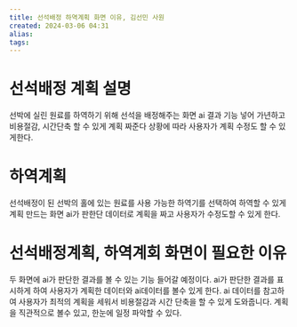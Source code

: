 ```yaml
---
title: 선석배정 하역계획 화면 이유, 김선민 사원
created: 2024-03-06 04:31
alias:
tags:
---
```

# 선석배정 계획 설명
선박에 실린 원료를 하역하기 위해 선석을 배정해주는 화면
ai 결과 기능 넣어 가년하고 비용절감, 시간단축 할 수 있게 계획 짜준다
상황에 따라 사용자가 계획 수정도 할 수 있게한다.

# 하역계획
선석배정이 된 선박의 홀에 있는 원료를 사용 가능한 하역기를 선택하여 하역할 수 있게 계획 만드는 화면
ai가 판한단 데이터로 계획을 짜고 사용자가 수정도할 수 있게 한다.

# 선석배정계획, 하역계회 화면이 필요한 이유
두 화면에 ai가 판단한 결과를 볼 수 있는 기능 들어갈 예정이다.
ai가 판단한 결과를 표시하게 하여
사용자가 계획한 데이터와 ai데이터를 볼수 있게 한다.
ai 데이터를 참고하여 사용자가 최적의 계획을 세워서 비용절감과 시간 단축을 할 수 있게 도와줍니다.
계획을 직관적으로 볼수 있고,
한눈에 일정 파악할 수 있다.


